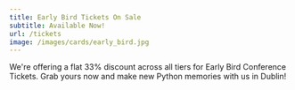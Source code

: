 ```yaml
---
title: Early Bird Tickets On Sale
subtitle: Available Now!
url: /tickets
image: /images/cards/early_bird.jpg
---
```

We're offering a flat 33% discount across all tiers for Early Bird Conference Tickets.
Grab yours now and make new Python memories with us in Dublin!
